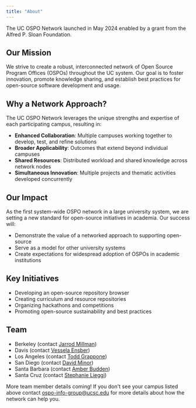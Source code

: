 ```yaml
---
title: "About"
---
```


The UC OSPO Network launched in May 2024 enabled by a grant from the Alfred P. Sloan Foundation.

## Our Mission

We strive to create a robust, interconnected network of Open Source Program Offices (OSPOs) throughout the UC system. Our goal is to foster innovation, promote knowledge sharing, and establish best practices for open-source software development and usage.

## Why a Network Approach?

The UC OSPO Network leverages the unique strengths and expertise of each participating campus, resulting in:

- **Enhanced Collaboration**: Multiple campuses working together to develop, test, and refine solutions
- **Broader Applicability**: Outcomes that extend beyond individual campuses
- **Shared Resources**: Distributed workload and shared knowledge across network nodes
- **Simultaneous Innovation**: Multiple projects and thematic activities developed concurrently

## Our Impact

As the first system-wide OSPO network in a large university system, we are setting a new standard for open-source initiatives in academia. Our success will:

- Demonstrate the value of a networked approach to supporting open-source
- Serve as a model for other university systems
- Create expectations for widespread adoption of OSPOs in academic institutions

## Key Initiatives

- Developing an open-source repository browser
- Creating curriculum and resource repositories
- Organizing hackathons and competitions
- Promoting open-source sustainability and best practices

## Team
- Berkeley (contact [Jarrod Millman](mailto:millman@berkeley.edu))
- Davis (contact [Vessela Ensber](mailto:vensberg@ucdavis.edu))
- Los Angeles (contact [Todd Grappone](mailto:grappone@library.ucla.edu))
- San Diego (contact [David Minor](mailto:dminor@ucsd.edu))
- Santa Barbara (contact [Amber Budden](mailto:ospo@library.ucsb.edu))
- Santa Cruz (contact [Stephanie Lieggi](mailto:ospo-info-group@ucsc.edu))

More team member details coming! If you don't see your campus listed above contact ospo-info-group@ucsc.edu for more details about how the network can help you.
